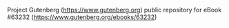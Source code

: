 Project Gutenberg (https://www.gutenberg.org) public repository for
eBook #63232 (https://www.gutenberg.org/ebooks/63232)
